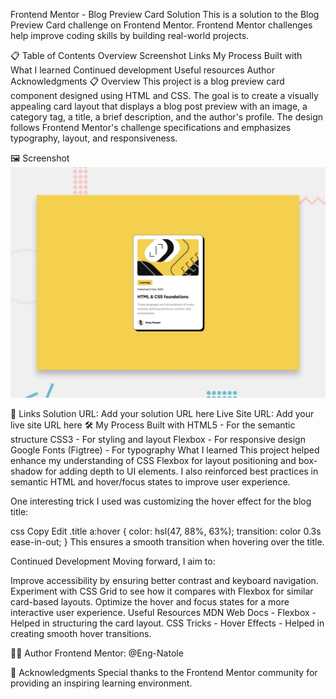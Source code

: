 Frontend Mentor - Blog Preview Card Solution
This is a solution to the Blog Preview Card challenge on Frontend Mentor. Frontend Mentor challenges help improve coding skills by building real-world projects.

📋 Table of Contents
Overview
Screenshot
Links
My Process
Built with
What I learned
Continued development
Useful resources
Author
Acknowledgments
📋 Overview
This project is a blog preview card component designed using HTML and CSS. The goal is to create a visually appealing card layout that displays a blog post preview with an image, a category tag, a title, a brief description, and the author's profile. The design follows Frontend Mentor's challenge specifications and emphasizes typography, layout, and responsiveness.

🖼️ Screenshot
![blog -preview-card](./assets/images/screenshot.jpg)

🔗 Links
Solution URL: Add your solution URL here
Live Site URL: Add your live site URL here
🛠️ My Process
Built with
HTML5 - For the semantic structure
CSS3 - For styling and layout
Flexbox - For responsive design
Google Fonts (Figtree) - For typography
What I learned
This project helped enhance my understanding of CSS Flexbox for layout positioning and box-shadow for adding depth to UI elements. I also reinforced best practices in semantic HTML and hover/focus states to improve user experience.

One interesting trick I used was customizing the hover effect for the blog title:

css
Copy
Edit
.title a:hover {
color: hsl(47, 88%, 63%);
transition: color 0.3s ease-in-out;
}
This ensures a smooth transition when hovering over the title.

Continued Development
Moving forward, I aim to:

Improve accessibility by ensuring better contrast and keyboard navigation.
Experiment with CSS Grid to see how it compares with Flexbox for similar card-based layouts.
Optimize the hover and focus states for a more interactive user experience.
Useful Resources
MDN Web Docs - Flexbox - Helped in structuring the card layout.
CSS Tricks - Hover Effects - Helped in creating smooth hover transitions.

👨‍💻 Author
Frontend Mentor: @Eng-Natole

🙌 Acknowledgments
Special thanks to the Frontend Mentor community for providing an inspiring learning environment.

